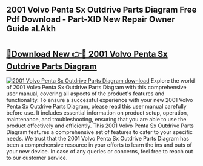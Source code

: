 ## 2001 Volvo Penta Sx Outdrive Parts Diagram Free Pdf Download - Part-XID New Repair Owner Guide aLAkh

# <h2><a href="http://dft1bcr.blite.top/?on=2001+Volvo+Penta+Sx+Outdrive+Parts+Diagram">🔗Download New 👉🔴 2001 Volvo Penta Sx Outdrive Parts Diagram</a></h2>

[![2001 Volvo Penta Sx Outdrive Parts Diagram download](https://i.imgur.com/lujVjoI.png)](http://dft1bcr.blite.top/?on=2001+Volvo+Penta+Sx+Outdrive+Parts+Diagram)
Explore the world of 2001 Volvo Penta Sx Outdrive Parts Diagram with this comprehensive user manual, covering all aspects of the product's features and functionality. To ensure a successful experience with your new 2001 Volvo Penta Sx Outdrive Parts Diagram, please read this user manual carefully before use. It includes essential information on product setup, operation, maintenance, and troubleshooting, ensuring that you are able to use the product effectively and efficiently. This 2001 Volvo Penta Sx Outdrive Parts Diagram features a comprehensive set of features to cater to your specific needs. We trust that the 2001 Volvo Penta Sx Outdrive Parts Diagram has been a comprehensive resource in your efforts to learn the ins and outs of your new device. In case of any queries or concerns, feel free to reach out to our customer service.
